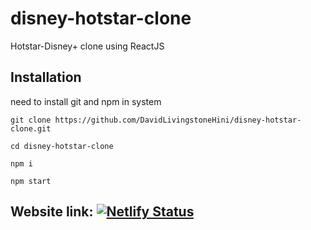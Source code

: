 # disney-hotstar-clone

Hotstar-Disney+ clone using ReactJS

## Installation

need to install git and npm in system

```
git clone https://github.com/DavidLivingstoneHini/disney-hotstar-clone.git

cd disney-hotstar-clone

npm i

npm start

```
## Website link: [![Netlify Status](https://api.netlify.com/api/v1/badges/0c816602-fd49-4764-bc1b-e38f49fe5feb/deploy-status)](https://app.netlify.com/sites/dreamy-livingstone-e94188/deploys)
